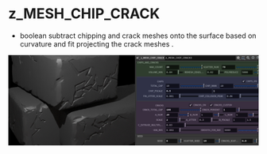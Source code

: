 # z_MESH_CHIP_CRACK
- boolean subtract chipping and crack meshes onto the surface based on curvature and fit projecting the crack meshes .

![z_MESH_CHIP_CRACK](https://raw.githubusercontent.com/CorvaeOboro/zenv/master/hip/z_MESH_CHIP_CRACK/z_MESH_CHIP_CRACK.jpg?raw=true "z_MESH_CHIP_CRACK")